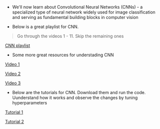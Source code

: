 * We'll now learn about Convolutional Neural Networks (CNNs) - a specialized type of neural network widely used for image classification and serving as fundamental building blocks in computer vision

* Below is a great playlist for CNN.
>  Go through the videos 1 - 11. Skip the remaining ones

[CNN playlist](https://www.youtube.com/playlist?list=PLkDaE6sCZn6Gl29AoE31iwdVwSG-KnDzF)

* Some more great resources for understading CNN

[Video 1](https://www.youtube.com/watch?v=zfiSAzpy9NM&pp=ygUJY25uIGFpIG1s)

[Video 2](https://www.youtube.com/watch?v=7HPwo4wnJeA&pp=ygUeaW1hZ2UgY2xhc3NpZmljYXRpb24gdXNpbmcgY25u)

[Video 3](https://www.youtube.com/watch?v=oDAPkZ53zKk&pp=ygUXY29udiBwYWRkaW5nIGFuZCBzdHJpZGU%3D)

* Below are the tutorials for CNN. Download them and run the code. Uunderstand how it works and observe the changes by tuning hyperparameters
  
[Tutorial 1](https://colab.research.google.com/github/pytorch/tutorials/blob/gh-pages/_downloads/c029676472d90691aa145c6fb97a61c3/neural_networks_tutorial.ipynb)

[Tutorial 2](https://colab.research.google.com/github/pytorch/tutorials/blob/gh-pages/_downloads/4e865243430a47a00d551ca0579a6f6c/cifar10_tutorial.ipynb)
